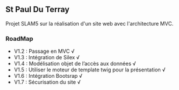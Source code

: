 ## St Paul Du Terray

Projet SLAM5 sur la réalisation d'un site web avec l'architecture MVC.  

### RoadMap

- V1.2 : Passage en MVC √
- V1.3 : Intégration de Silex √
- V1.4 : Modélisation objet de l’accès aux données √
- V1.5 : Utiliser le moteur de template twig pour la présentation √
- V1.6 : Intégration Bootsrap √ 
- V1.7 : Sécurisation du site √
